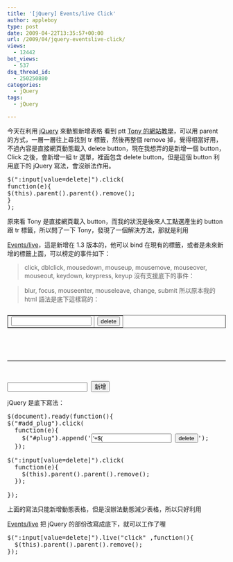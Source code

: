 ```yaml
---
title: '[jQuery] Events/live Click'
author: appleboy
type: post
date: 2009-04-22T13:35:57+00:00
url: /2009/04/jquery-eventslive-click/
views:
  - 12442
bot_views:
  - 537
dsq_thread_id:
  - 250250880
categories:
  - jQuery
tags:
  - jQuery

---
```

今天在利用 <a href="http://jquery.com/" target="_blank">jQuery</a> 來動態新增表格 <tr><td> 看到 ptt <a href="http://tony1223.no-ip.org:81/test/testTableGird.html" target="_blank">Tony 的網站教學</a>，可以用 parent 的方式，一層一層往上尋找到 tr 標籤，然後再整個 remove 掉，覺得相當好用，不過內容是直接網頁動態載入 delete button，現在我想弄的是新增一個 button，Click 之後，會新增一組 tr 選單，裡面包含 delete button，但是這個 button 利用底下的 jQuery 寫法，會沒辦法作用。 

<pre class="brush: jscript; title: ; notranslate" title="">$(":input[value=delete]").click(
function(e){
$(this).parent().parent().remove();
}
);</pre> 原來看 Tony 是直接網頁載入 button，而我的狀況是後來人工點選產生的 button 跟 tr 標籤，所以問了一下 Tony，發現了一個解決方法，那就是利用 

[Events/live][1]，這是新增在 1.3 版本的，他可以 bind 在現有的標籤，或者是未來新增的標籤上面，可以榜定的事件如下： 

> click, dblclick, mousedown, mouseup, mousemove, mouseover, mouseout, keydown, keypress, keyup 沒有支援底下的事件： 

> blur, focus, mouseenter, mouseleave, change, submit<!--more--> 所以原本我的 html 語法是底下這樣寫的： 

<pre class="brush: xml; title: ; notranslate" title=""><table id="plug" border="1">
  
  
  
  <tr>
    <td>
      <input id="room_plug" name="room_plug[]" type="text" />
    </td>
    
    
    <td>
      <input type="button" value="delete" />
    </td>
    
  </tr>
  
</table>


<hr />

<input id="plug_name" name="plug_name" type="text" /> <input id="add_plug" name="add_plug" type="button" value="新增" /></pre> jQuery 是底下寫法： 

<pre class="brush: jscript; title: ; notranslate" title="">$(document).ready(function(){
$("#add_plug").click(
  function(e){
    $("#plug").append('<input name="room_plug[]" type="text" value="'+$("#plug_name").attr("value")+'" /> <input type="button" value="delete" />');
  });

$(":input[value=delete]").click(
  function(e){
    $(this).parent().parent().remove();
  });

});</pre> 上面的寫法只能新增動態表格，但是沒辦法動態減少表格，所以只好利用 

[Events/live][1] 把 jQuery 的部份改寫成底下，就可以工作了喔 

<pre class="brush: jscript; title: ; notranslate" title="">$(":input[value=delete]").live("click" ,function(){
  $(this).parent().parent().remove();
});</pre>

 [1]: http://docs.jquery.com/Events/live
